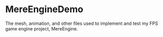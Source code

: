 # MereEngineDemo
The mesh, animation, and other files used to implement and test my FPS game engine project, MereEngine.

